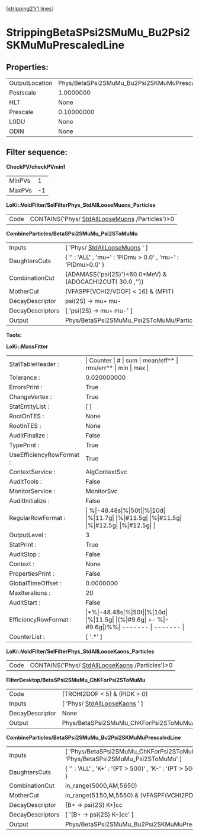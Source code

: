 [[stripping21r1 lines]](./stripping21r1-leptonic)

# StrippingBetaSPsi2SMuMu_Bu2Psi2SKMuMuPrescaledLine

## Properties:

|                |                                                          |
|----------------|----------------------------------------------------------|
| OutputLocation | Phys/BetaSPsi2SMuMu_Bu2Psi2SKMuMuPrescaledLine/Particles |
| Postscale      | 1.0000000                                                |
| HLT            | None                                                     |
| Prescale       | 0.10000000                                               |
| L0DU           | None                                                     |
| ODIN           | None                                                     |

## Filter sequence:

**CheckPV/checkPVmin1**

|        |     |
|--------|-----|
| MinPVs | 1   |
| MaxPVs | -1  |

**LoKi::VoidFilter/SelFilterPhys_StdAllLooseMuons_Particles**

|      |                                                                                      |
|------|--------------------------------------------------------------------------------------|
| Code | CONTAINS('Phys/ [StdAllLooseMuons](./stripping21r1-stdallloosemuons) /Particles')\>0 |

**CombineParticles/BetaSPsi2SMuMu_Psi2SToMuMu**

|                  |                                                                     |
|------------------|---------------------------------------------------------------------|
| Inputs           | [ 'Phys/ [StdAllLooseMuons](./stripping21r1-stdallloosemuons) ' ] |
| DaughtersCuts    | { '' : 'ALL' , 'mu+' : 'PIDmu \> 0.0' , 'mu-' : 'PIDmu\>0.0' }      |
| CombinationCut   | (ADAMASS('psi(2S)')\<60.0\*MeV) & (ADOCACHI2CUT( 30.0 ,''))         |
| MotherCut        | (VFASPF(VCHI2/VDOF) \< 16) & (MFIT)                                 |
| DecayDescriptor  | psi(2S) -\> mu+ mu-                                                 |
| DecayDescriptors | [ 'psi(2S) -\> mu+ mu-' ]                                         |
| Output           | Phys/BetaSPsi2SMuMu_Psi2SToMuMu/Particles                           |

****Tools:****

**LoKi::MassFitter**

|                          |                                                                                                           |
|--------------------------|-----------------------------------------------------------------------------------------------------------|
| StatTableHeader :        | \| Counter \| \# \| sum \| mean/eff^\* \| rms/err^\* \| min \| max \|                                     |
| Tolerance :              | 0.020000000                                                                                               |
| ErrorsPrint :            | True                                                                                                      |
| ChangeVertex :           | True                                                                                                      |
| StatEntityList :         | [ ]                                                                                                     |
| RootOnTES :              | None                                                                                                      |
| RootInTES :              | None                                                                                                      |
| AuditFinalize :          | False                                                                                                     |
| TypePrint :              | True                                                                                                      |
| UseEfficiencyRowFormat : | True                                                                                                      |
| ContextService :         | AlgContextSvc                                                                                             |
| AuditTools :             | False                                                                                                     |
| MonitorService :         | MonitorSvc                                                                                                |
| AuditInitialize :        | False                                                                                                     |
| RegularRowFormat :       | \| %\|-48.48s\|%\|50t\|\|%\|10d\| \|%\|11.7g\| \|%\|#11.5g\| \|%\|#11.5g\| \|%\|#12.5g\| \|%\|#12.5g\| \| |
| OutputLevel :            | 3                                                                                                         |
| StatPrint :              | True                                                                                                      |
| AuditStop :              | False                                                                                                     |
| Context :                | None                                                                                                      |
| PropertiesPrint :        | False                                                                                                     |
| GlobalTimeOffset :       | 0.0000000                                                                                                 |
| MaxIterations :          | 20                                                                                                        |
| AuditStart :             | False                                                                                                     |
| EfficiencyRowFormat :    | \|\*%\|-48.48s\|%\|50t\|\|%\|10d\| \|%\|11.5g\| \|(%\|#9.6g\| +- %\|-#9.6g\|)%%\| ------- \| ------- \|   |
| CounterList :            | [ '.\*' ]                                                                                               |

**LoKi::VoidFilter/SelFilterPhys_StdAllLooseKaons_Particles**

|      |                                                                                      |
|------|--------------------------------------------------------------------------------------|
| Code | CONTAINS('Phys/ [StdAllLooseKaons](./stripping21r1-stdallloosekaons) /Particles')\>0 |

**FilterDesktop/BetaSPsi2SMuMu_ChKForPsi2SToMuMu**

|                 |                                                                     |
|-----------------|---------------------------------------------------------------------|
| Code            | (TRCHI2DOF \< 5) & (PIDK \> 0)                                      |
| Inputs          | [ 'Phys/ [StdAllLooseKaons](./stripping21r1-stdallloosekaons) ' ] |
| DecayDescriptor | None                                                                |
| Output          | Phys/BetaSPsi2SMuMu_ChKForPsi2SToMuMu/Particles                     |

**CombineParticles/BetaSPsi2SMuMu_Bu2Psi2SKMuMuPrescaledLine**

|                  |                                                                                   |
|------------------|-----------------------------------------------------------------------------------|
| Inputs           | [ 'Phys/BetaSPsi2SMuMu_ChKForPsi2SToMuMu' , 'Phys/BetaSPsi2SMuMu_Psi2SToMuMu' ] |
| DaughtersCuts    | { '' : 'ALL' , 'K+' : '(PT \> 500)' , 'K-' : '(PT \> 500)' , 'psi(2S)' : 'ALL' }  |
| CombinationCut   | in_range(5000,AM,5650)                                                            |
| MotherCut        | in_range(5150,M,5550) & (VFASPF(VCHI2PDOF)\<20)                                   |
| DecayDescriptor  | [B+ -\> psi(2S) K+]cc                                                           |
| DecayDescriptors | [ '[B+ -\> psi(2S) K+]cc' ]                                                   |
| Output           | Phys/BetaSPsi2SMuMu_Bu2Psi2SKMuMuPrescaledLine/Particles                          |

